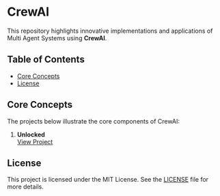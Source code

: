 # CrewAI

This repository highlights innovative implementations and applications of Multi Agent Systems using **CrewAI**.

## Table of Contents

- [Core Concepts](#core-concepts)
- [License](#license)

## Core Concepts

The projects below illustrate the core components of CrewAI:

1. **Unlocked**  
   [View Project](https://github.com/EngineerAbdulQadir/CrewAI/tree/main/Gauge/01%20-%20Unlocked/uv-helloworld)

## License

This project is licensed under the MIT License. See the [LICENSE](LICENSE) file for more details.
